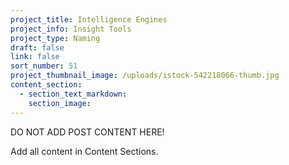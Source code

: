 ```yaml
---
project_title: Intelligence Engines
project_info: Insight Tools
project_type: Naming
draft: false
link: false
sort_number: 51
project_thumbnail_image: /uploads/istock-542218066-thumb.jpg
content_section:
  - section_text_markdown:
    section_image:
---
```



DO NOT ADD POST CONTENT HERE!

Add all content in Content Sections.